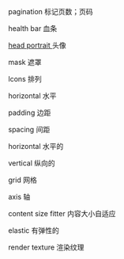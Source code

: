 pagination  标记页数；页码

health bar 血条

[head portrait ](javascript:;)   头像

mask   遮罩

lcons  排列

horizontal   水平

padding  边距

spacing 间距

horizontal 水平的

vertical  纵向的

grid 网格

axis  轴

content size fitter  内容大小自适应

elastic  有弹性的

render texture  渲染纹理
